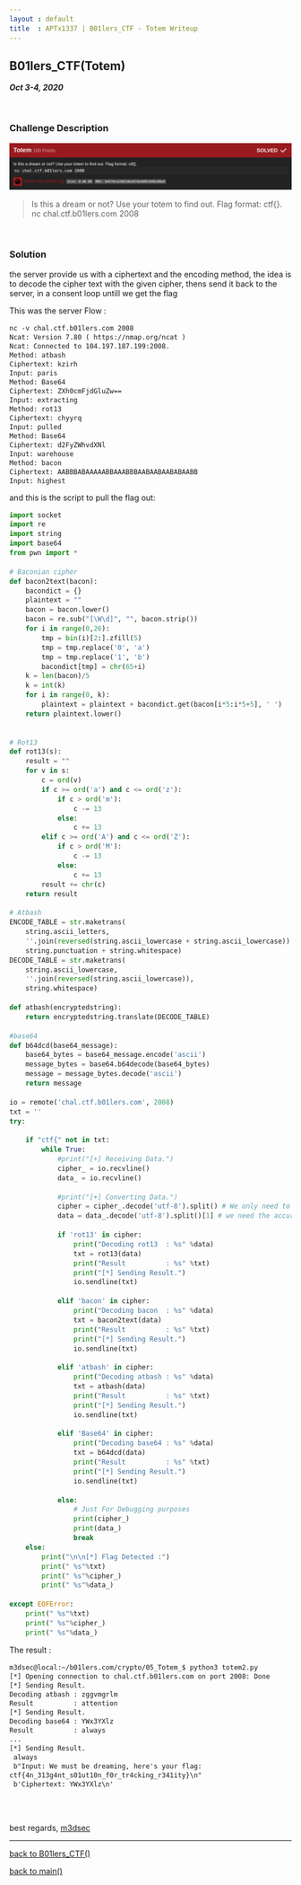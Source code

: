 ```yaml
---
layout : default
title  : APTx1337 | B01lers_CTF - Totem Writeup
---
```


## B01lers_CTF(Totem)

_**Oct 3-4, 2020**_

<br>


<h3 id="Challenge Description">Challenge Description</h3>

![Banner](../../../assets/images/b01lers_ctf/totem_banner.png "Banner")

> Is this a dream or not? Use your totem to find out. Flag format: ctf{}.
> nc chal.ctf.b01lers.com 2008

<br>

<h3 id="Solution">Solution</h3>

the server provide us with a ciphertext and the encoding method, the idea is to decode the cipher text with the given cipher, thens send it back to the server, in a consent loop untill we get the flag

This was the server Flow :
```
nc -v chal.ctf.b01lers.com 2008
Ncat: Version 7.80 ( https://nmap.org/ncat )
Ncat: Connected to 104.197.187.199:2008.
Method: atbash
Ciphertext: kzirh
Input: paris
Method: Base64
Ciphertext: ZXh0cmFjdGluZw==
Input: extracting
Method: rot13
Ciphertext: chyyrq
Input: pulled
Method: Base64
Ciphertext: d2FyZWhvdXNl
Input: warehouse
Method: bacon
Ciphertext: AABBBABAAAAABBAAABBBAABAABAABABAABB
Input: highest
```

and this is the script to pull the flag out:
```python
import socket
import re
import string
import base64
from pwn import *

# Baconian cipher
def bacon2text(bacon):
    bacondict = {}
    plaintext = "" 
    bacon = bacon.lower()
    bacon = re.sub("[\W\d]", "", bacon.strip())
    for i in range(0,26):
        tmp = bin(i)[2:].zfill(5)
        tmp = tmp.replace('0', 'a')
        tmp = tmp.replace('1', 'b')
        bacondict[tmp] = chr(65+i)
    k = len(bacon)/5
    k = int(k)
    for i in range(0, k):
        plaintext = plaintext + bacondict.get(bacon[i*5:i*5+5], ' ')
    return plaintext.lower()
 

# Rot13
def rot13(s):
    result = ""
    for v in s:
        c = ord(v)
        if c >= ord('a') and c <= ord('z'):
            if c > ord('m'):
                c -= 13
            else:
                c += 13
        elif c >= ord('A') and c <= ord('Z'):
            if c > ord('M'):
                c -= 13
            else:
                c += 13
        result += chr(c)
    return result

# Atbash
ENCODE_TABLE = str.maketrans(
    string.ascii_letters,
    ''.join(reversed(string.ascii_lowercase + string.ascii_lowercase)),
    string.punctuation + string.whitespace)
DECODE_TABLE = str.maketrans(
    string.ascii_lowercase,
    ''.join(reversed(string.ascii_lowercase)),
    string.whitespace)
    
def atbash(encryptedstring):
    return encryptedstring.translate(DECODE_TABLE)

#base64
def b64dcd(base64_message):
    base64_bytes = base64_message.encode('ascii')
    message_bytes = base64.b64decode(base64_bytes)
    message = message_bytes.decode('ascii')
    return message

io = remote('chal.ctf.b01lers.com', 2008)
txt = ''
try:

    if "ctf{" not in txt:
        while True:
            #print("[+] Receiving Data.")
            cipher_ = io.recvline()
            data_ = io.recvline()

            #print("[+] Converting Data.")
            cipher = cipher_.decode('utf-8').split() # We only need to check for the cipher type nothing more.
            data = data_.decode('utf-8').split()[1] # we need the accurate cipher.

            if 'rot13' in cipher:
                print("Decoding rot13  : %s" %data)
                txt = rot13(data)
                print("Result          : %s" %txt)
                print("[*] Sending Result.")
                io.sendline(txt)

            elif 'bacon' in cipher:
                print("Decoding bacon  : %s" %data)
                txt = bacon2text(data)
                print("Result          : %s" %txt)
                print("[*] Sending Result.")
                io.sendline(txt)

            elif 'atbash' in cipher:
                print("Decoding atbash : %s" %data)
                txt = atbash(data)
                print("Result          : %s" %txt)
                print("[*] Sending Result.")
                io.sendline(txt)

            elif 'Base64' in cipher:
                print("Decoding base64 : %s" %data)
                txt = b64dcd(data)
                print("Result          : %s" %txt)
                print("[*] Sending Result.")
                io.sendline(txt)

            else:
                # Just For Debugging purposes
                print(cipher_)
                print(data_)
                break
    else:
        print("\n\n[*] Flag Detected :")
        print(" %s"%txt)
        print(" %s"%cipher_)
        print(" %s"%data_)

except EOFError:
    print(" %s"%txt)
    print(" %s"%cipher_)
    print(" %s"%data_)
```


The result :
```
m3dsec@local:~/b01lers.com/crypto/05_Totem_$ python3 totem2.py 
[*] Opening connection to chal.ctf.b01lers.com on port 2008: Done
[*] Sending Result.
Decoding atbash : zggvmgrlm
Result          : attention
[*] Sending Result.
Decoding base64 : YWx3YXlz
Result          : always
...
[*] Sending Result.
 always
 b"Input: We must be dreaming, here's your flag: ctf{4n_313g4nt_s01ut10n_f0r_tr4cking_r341ity}\n"
 b'Ciphertext: YWx3YXlz\n'

```


<br>
<br>

best regards, [m3dsec](https://github.com/m3dsec)

--------------

[back to B01lers_CTF()](../../ctf/b01lers.md)

[back to main()](../../../index.md)

